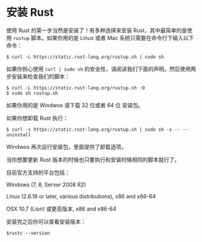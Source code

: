 安装 Rust
===

使用 Rust 的第一步当然是安装了！有多种选择来安装 Rust，其中最简单的是使用 `rustup` 脚本。如果你用的是 Linux 或者 Mac 系统只需要在命令行下输入以下命令：

	$ curl -L https://static.rust-lang.org/rustup.sh | sudo sh
	
如果你担心使用 `curl | sudo sh` 的安全性，请阅读我们下面的声明。然后使用两步安装来检查我们的脚本：

	$ curl -L https://static.rust-lang.org/rustup.sh -O
	$ sudo sh rustup.sh
	
如果你用的是 Windwos 请下载 32 位或者 64 位 安装包。

如果你想卸载 Rust 执行：

	$ curl -s https://static.rust-lang.org/rustup.sh | sudo sh -s -- --uninstall
	
Windwos 再次运行安装包，里面提供了卸载选项。

当你想要更新 Rust 版本的时候也只要执行和安装时候相同的脚本就行了。

目前官方支持的平台包括：

Windows (7, 8, Server 2008 R2)

Linux (2.6.18 or later, various distributions), x86 and x86-64

OSX 10.7 (Lion) 或更高版本, x86 and x86-64

安装完之后你可以查看安装版本：

	$rustc --version
	
